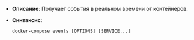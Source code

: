 - **Описание**: Получает события в реальном времени от контейнеров.
- **Синтаксис**:
	
	`docker-compose events [OPTIONS] [SERVICE...]`
	